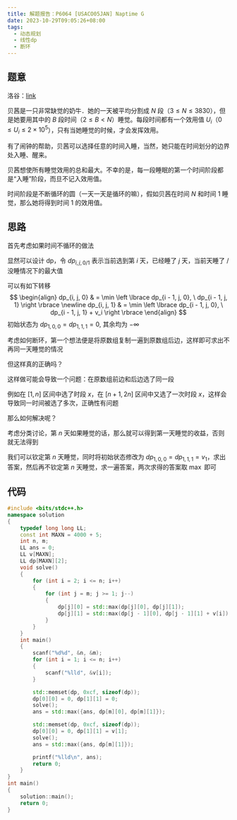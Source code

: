 ```yaml
---
title: 解题报告：P6064 [USACO05JAN] Naptime G
date: 2023-10-29T09:05:26+08:00
tags:
  - 动态规划
  - 线性dp
  - 断环
---
```

## 题意

洛谷：[link](https://www.luogu.com.cn/problem/P6064)

贝茜是一只非常缺觉的奶牛．她的一天被平均分割成 $N$ 段（$3 \leq N \leq 3830$），但是她要用其中的 $B$ 段时间（$2 \leq B \lt N$）睡觉。每段时间都有一个效用值 $U_i$（$0 \leq U_i \leq 2 \times 10^5$），只有当她睡觉的时候，才会发挥效用。

有了闹钟的帮助，贝茜可以选择任意的时间入睡，当然，她只能在时间划分的边界处入睡、醒来。

贝茜想使所有睡觉效用的总和最大。不幸的是，每一段睡眠的第一个时间阶段都是“入睡”阶段，而旦不记入效用值。

时间阶段是不断循环的圆（一天一天是循环的嘛），假如贝茜在时间 $N$ 和时间 $1$ 睡觉，那么她将得到时间 $1$ 的效用值。

<!-- more -->

## 思路

首先考虑如果时间不循环的做法

显然可以设计 dp，令 $dp_{i, j, 0/1}$ 表示当前选到第 $i$ 天，已经睡了 $j$ 天，当前天睡了 / 没睡情况下的最大值

可以有如下转移
$$
\begin{align}
dp_{i, j, 0} & = \min \left \lbrace dp_{i - 1, j, 0}, \ dp_{i - 1, j, 1} \right \rbrace \newline
dp_{i, j, 1} & = \min \left \lbrace dp_{i - 1, j, 0}, \ dp_{i - 1, j, 1} + v_i \right \rbrace
\end{align}
$$
初始状态为 $dp_{1, 0, 0} = dp_{1, 1, 1} = 0$, 其余均为 $-\infty$

考虑如何断环，第一个想法便是将原数组复制一遍到原数组后边，这样即可求出不再同一天睡觉的情况

但这样真的正确吗？

这样做可能会导致一个问题：在原数组前边和后边选了同一段

例如在 $[1, n]$ 区间中选了时段 $x$，在 $[n + 1, 2n]$ 区间中又选了一次时段 $x$，这样会导致同一时间被选了多次，正确性有问题

那么如何解决呢？

考虑分类讨论，第 $n$ 天如果睡觉的话，那么就可以得到第一天睡觉的收益，否则就无法得到

我们可以钦定第 $n$ 天睡觉，同时将初始状态修改为 $dp_{1, 0, 0} = dp_{1, 1, 1} = v_1$，求出答案，然后再不钦定第 $n$ 天睡觉，求一遍答案，两次求得的答案取 $\max$ 即可

## 代码

```cpp
#include <bits/stdc++.h>
namespace solution
{
    typedef long long LL;
    const int MAXN = 4000 + 5;
    int n, m;
    LL ans = 0;
    LL v[MAXN];
    LL dp[MAXN][2];
    void solve()
    {
        for (int i = 2; i <= n; i++)
        {
            for (int j = m; j >= 1; j--)
            {
                dp[j][0] = std::max(dp[j][0], dp[j][1]);
                dp[j][1] = std::max(dp[j - 1][0], dp[j - 1][1] + v[i]);
            }
        }
    }
    int main()
    {
        scanf("%d%d", &n, &m);
        for (int i = 1; i <= n; i++)
        {
            scanf("%lld", &v[i]);
        }

        std::memset(dp, 0xcf, sizeof(dp));
        dp[0][0] = 0, dp[1][1] = 0;
        solve();
        ans = std::max({ans, dp[m][0], dp[m][1]});

        std::memset(dp, 0xcf, sizeof(dp));
        dp[0][0] = 0, dp[1][1] = v[1];
        solve();
        ans = std::max({ans, dp[m][1]});

        printf("%lld\n", ans);
        return 0;
    }
}
int main()
{
    solution::main();
    return 0;
}
```



